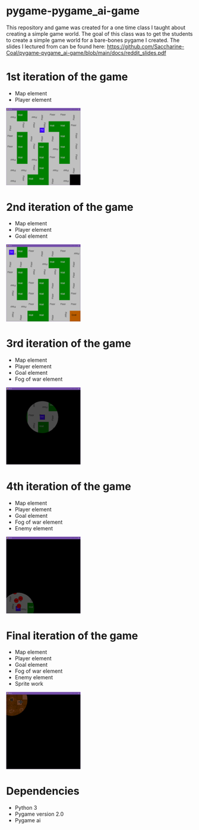 # pygame-pygame_ai-game
This repository and game was created for a one time class I taught about creating a simple game world. The goal of this class was to get the students to create a simple game world for a bare-bones pygame I created. The slides I lectured from can be found here: https://github.com/Saccharine-Coal/pygame-pygame_ai-game/blob/main/docs/reddit_slides.pdf


# 1st iteration of the game
- Map element
- Player element
<img src="docs/1st-iteration-screenshot.png" width="200" />

# 2nd iteration of the game
- Map element
- Player element
- Goal element
<img src="docs/2nd-iteration-screenshot.png" width="200" />

# 3rd iteration of the game
- Map element
- Player element
- Goal element
- Fog of war element
<img src="docs/3rd-iteration-screenshot.png" width="200" />

# 4th iteration of the game
- Map element
- Player element
- Goal element
- Fog of war element
- Enemy element
<img src="docs/4th-iteration-screenshot.png" width="200" />

# Final iteration of the game
- Map element
- Player element
- Goal element
- Fog of war element
- Enemy element
- Sprite work
<img src="docs/final-iteration-screenshot.png" width="200" />

# Dependencies
- Python 3
- Pygame version 2.0 
- Pygame ai

